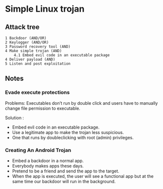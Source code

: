 # Simple Linux trojan

## Attack tree
```text
1 Backdoor (AND/OR)
2 Keylogger (AND/OR)
3 Password recovery tool (AND)
4 Make simple trojan (AND)
    4.1 Embed evil code in an executable package
4 Deliver payload (AND)
5 Listen and post exploitation
```

## Notes

### Evade execute protections
Problems: Executables don’t run by double click and users have to manually change file permission to executable.

Solution :
* Embed evil code in an executable package.
* Use a legitimate app to make the trojan less suspicious.
* One that runs by doubleclicking with root (admin) privileges.

### Creating An Android Trojan

* Embed a backdoor in a normal app.
* Everybody makes apps these days.
* Pretend to be a friend and send the app to the target.
* When the app is executed, the user will see a functional app but at the same time our backdoor will run in the background.



